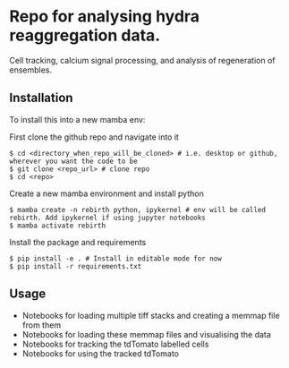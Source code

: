 # Repo for analysing hydra reaggregation data.

Cell tracking, calcium signal processing, and analysis of regeneration of
ensembles.


## Installation

To install this into a new mamba env:

First clone the github repo and navigate into it 
```
$ cd <directory_when_repo_will_be_cloned> # i.e. desktop or github, wherever you want the code to be
$ git clone <repo_url> # clone repo
$ cd <repo>
```

Create a new mamba environment and install python
```
$ mamba create -n rebirth python, ipykernel # env will be called rebirth. Add ipykernel if using jupyter notebooks
$ mamba activate rebirth
```

Install the package and requirements
```
$ pip install -e . # Install in editable mode for now
$ pip install -r requirements.txt
```


## Usage

- Notebooks for loading multiple tiff stacks and creating a memmap file from them
- Notebooks for loading these memmap files and visualising the data
- Notebooks for tracking the tdTomato labelled cells
- Notebooks for using the tracked tdTomato